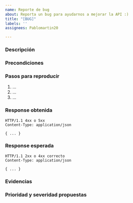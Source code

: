 ```yaml
---
name: Reporte de bug
about: Reporta un bug para ayudarnos a mejorar la API :)
title: "[BUG]"
labels: ''
assignees: Pablomartin20

---
```


### Descripción

<!-- Breve explicación del bug -->

### Precondiciones

<!-- Ej: Usuario autenticado, datos iniciales, variables de entorno, etc. -->

### Pasos para reproducir

1. ...
2. ...
3. ...

### Response obtenida
  ```http
  HTTP/1.1 4xx o 5xx
  Content-Type: application/json

  { ... }
  ```

### Response esperada

  ```http
  HTTP/1.1 2xx o 4xx correcto
  Content-Type: application/json

  { ... }
  ```

### Evidencias

<!-- Screenshots o videos -->

### Prioridad y severidad propuestas

